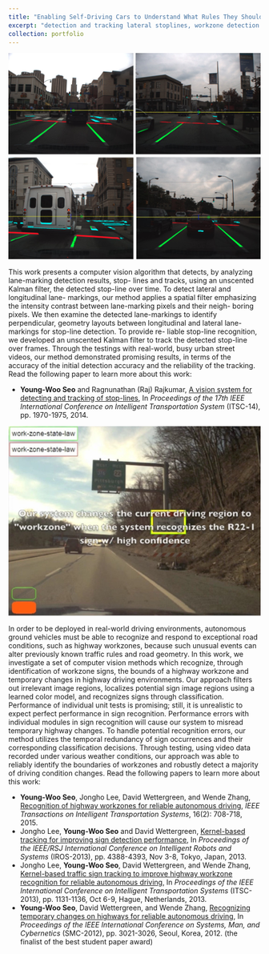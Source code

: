 ```yaml
---
title: "Enabling Self-Driving Cars to Understand What Rules They Should Abide By"
excerpt: "detection and tracking lateral stoplines, workzone detection for understanding changes of traffic rules and road geometry."
collection: portfolio
---
```


<img src="/images/stop-line-detection.png"/>

This work presents a computer vision algorithm that detects, by analyzing lane-marking detection results, stop- lines and tracks, using an unscented Kalman filter, the detected stop-line over time. To detect lateral and longitudinal lane- markings, our method applies a spatial filter emphasizing the intensity contrast between lane-marking pixels and their neigh- boring pixels. We then examine the detected lane-markings to identify perpendicular, geometry layouts between longitudinal and lateral lane-markings for stop-line detection. To provide re- liable stop-line recognition, we developed an unscented Kalman filter to track the detected stop-line over frames. Through the testings with real-world, busy urban street videos, our method demonstrated promising results, in terms of the accuracy of the initial detection accuracy and the reliability of the tracking. Read the following paper to learn more about this work:
* **Young-Woo Seo** and Ragnunathan (Raj) Rajkumar, [A vision system for detecting and tracking of stop-lines](https://ieeexplore.ieee.org/document/6957994/), In *Proceedings of the 17th IEEE International Conference on Intelligent Transportation System* (ITSC-14), pp. 1970-1975, 2014.

<img src="/images/workzone-recognition.jpg"/>

In order to be deployed in real-world driving environments, autonomous ground vehicles must be able to recognize and respond to exceptional road conditions, such as highway workzones, because such unusual events can alter previously known traffic rules and road geometry. In this work, we investigate a set of computer vision methods which recognize, through identification of workzone signs, the bounds of a highway workzone and temporary changes in highway driving environments. Our approach filters out irrelevant image regions, localizes potential sign image regions using a learned color model, and recognizes signs through classification. Performance of individual unit tests is promising; still, it is unrealistic to expect perfect performance in sign recognition. Performance errors with individual modules in sign recognition will cause our system to misread temporary highway changes. To handle potential recognition errors, our method utilizes the temporal redundancy of sign occurrences and their corresponding classification decisions. Through testing, using video data recorded under various weather conditions, our approach was able to reliably identify the boundaries of workzones and robustly detect a majority of driving condition changes. Read the following papers to learn more about this work:
* **Young-Woo Seo**, Jongho Lee, David Wettergreen, and Wende Zhang, [Recognition of highway workzones for reliable autonomous driving](https://ieeexplore.ieee.org/document/6876163/), *IEEE Transactions on Intelligent Transportation Systems*, 16(2): 708-718, 2015.
* Jongho Lee, **Young-Woo Seo** and David Wettergreen, [Kernel-based tracking for improving sign detection performance](https://ieeexplore.ieee.org/document/6696986/), In *Proceedings of the IEEE/RSJ International Conference on Intelligent Robots and Systems* (IROS-2013), pp. 4388-4393, Nov 3-8, Tokyo, Japan, 2013.
* Jongho Lee, **Young-Woo Seo**, David Wettergreen, and Wende Zhang, [Kernel-based traffic sign tracking to improve highway workzone recognition for reliable autonomous driving](https://ieeexplore.ieee.org/document/6728384/), In *Proceedings of the IEEE International Conference on Intelligent Transportation Systems* (ITSC-2013), pp. 1131-1136, Oct 6-9, Hague, Netherlands, 2013.
* **Young-Woo Seo**, David Wettergreen, and Wende Zhang, [Recognizing temporary changes on highways for reliable autonomous driving](https://ieeexplore.ieee.org/document/6378255/), In *Proceedings of the IEEE International Conference on Systems, Man, and Cybernetics* (SMC-2012), pp. 3021-3026, Seoul, Korea, 2012. (the finalist of the best student paper award) 